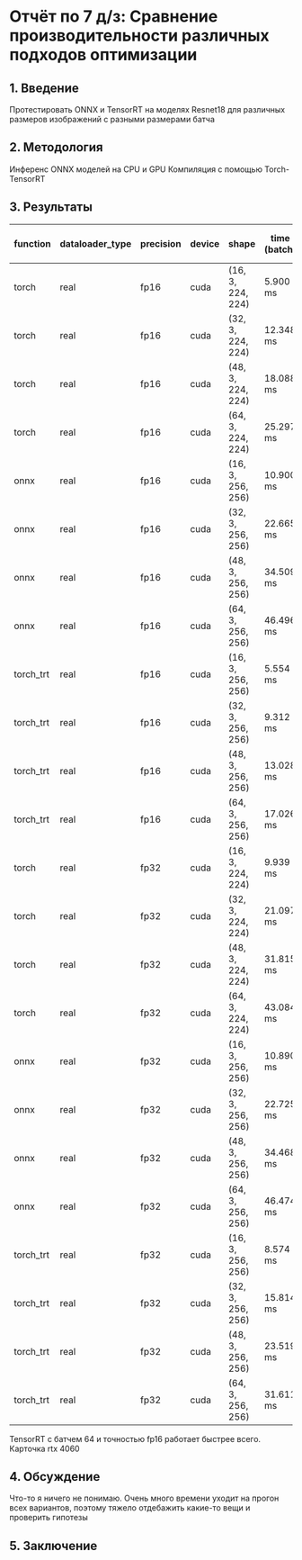 # Отчёт по 7 д/з: Сравнение производительности различных подходов оптимизации

## 1. Введение

Протестировать ONNX и TensorRT на моделях Resnet18 для различных размеров изображений с разными размерами батча

## 2. Методология

Инференс ONNX моделей на CPU и GPU
Компиляция с помощью Torch-TensorRT

## 3. Результаты

| function   | dataloader_type   | precision   | device   | shape             | time (batch)   | time (per image)   | allocated_memory   | speedup   | FLOPs   | 
|------------|-------------------|-------------|----------|-------------------|----------------|--------------------|--------------------|-----------|---------|
| torch      | real              | fp16        | cuda     | (16, 3, 224, 224) | 5.900 ms       | 0.369 ms           | 418.0 MB           | 0.0x      | N/A     | 
| torch      | real              | fp16        | cuda     | (32, 3, 224, 224) | 12.348 ms      | 0.386 ms           | 418.0 MB           | 0.0x      | N/A     | 
| torch      | real              | fp16        | cuda     | (48, 3, 224, 224) | 18.088 ms      | 0.377 ms           | 418.0 MB           | 0.0x      | N/A     | 
| torch      | real              | fp16        | cuda     | (64, 3, 224, 224) | 25.297 ms      | 0.395 ms           | 418.0 MB           | 0.0x      | N/A     | 
| onnx       | real              | fp16        | cuda     | (16, 3, 256, 256) | 10.900 ms      | 0.681 ms           | 48.0 MB            | 0.0x      | N/A     | 
| onnx       | real              | fp16        | cuda     | (32, 3, 256, 256) | 22.665 ms      | 0.708 ms           | 48.0 MB            | 0.0x      | N/A     | 
| onnx       | real              | fp16        | cuda     | (48, 3, 256, 256) | 34.509 ms      | 0.719 ms           | 48.0 MB            | 0.0x      | N/A     | 
| onnx       | real              | fp16        | cuda     | (64, 3, 256, 256) | 46.496 ms      | 0.727 ms           | 48.0 MB            | 0.0x      | N/A     | 
| torch_trt  | real              | fp16        | cuda     | (16, 3, 256, 256) | 5.554 ms       | 0.347 ms           | 213.4 MB           | 0.0x      | N/A     | 
| torch_trt  | real              | fp16        | cuda     | (32, 3, 256, 256) | 9.312 ms       | 0.291 ms           | 213.4 MB           | 0.0x      | N/A     | 
| torch_trt  | real              | fp16        | cuda     | (48, 3, 256, 256) | 13.028 ms      | 0.271 ms           | 213.4 MB           | 0.0x      | N/A     | 
| torch_trt  | real              | fp16        | cuda     | (64, 3, 256, 256) | 17.026 ms      | 0.266 ms           | 213.4 MB           | 0.0x      | N/A     | 
| torch      | real              | fp32        | cuda     | (16, 3, 224, 224) | 9.939 ms       | 0.621 ms           | 597.0 MB           | 0.0x      | N/A     | 
| torch      | real              | fp32        | cuda     | (32, 3, 224, 224) | 21.097 ms      | 0.659 ms           | 597.0 MB           | 0.0x      | N/A     | 
| torch      | real              | fp32        | cuda     | (48, 3, 224, 224) | 31.815 ms      | 0.663 ms           | 597.0 MB           | 0.0x      | N/A     | 
| torch      | real              | fp32        | cuda     | (64, 3, 224, 224) | 43.084 ms      | 0.673 ms           | 597.0 MB           | 0.0x      | N/A     | 
| onnx       | real              | fp32        | cuda     | (16, 3, 256, 256) | 10.890 ms      | 0.681 ms           | 48.0 MB            | 0.0x      | N/A     | 
| onnx       | real              | fp32        | cuda     | (32, 3, 256, 256) | 22.725 ms      | 0.710 ms           | 48.0 MB            | 0.0x      | N/A     | 
| onnx       | real              | fp32        | cuda     | (48, 3, 256, 256) | 34.468 ms      | 0.718 ms           | 48.0 MB            | 0.0x      | N/A     | 
| onnx       | real              | fp32        | cuda     | (64, 3, 256, 256) | 46.474 ms      | 0.726 ms           | 48.0 MB            | 0.0x      | N/A     | 
| torch_trt  | real              | fp32        | cuda     | (16, 3, 256, 256) | 8.574 ms       | 0.536 ms           | 212.9 MB           | 0.0x      | N/A     |
| torch_trt  | real              | fp32        | cuda     | (32, 3, 256, 256) | 15.814 ms      | 0.494 ms           | 212.9 MB           | 0.0x      | N/A     | 
| torch_trt  | real              | fp32        | cuda     | (48, 3, 256, 256) | 23.519 ms      | 0.490 ms           | 212.9 MB           | 0.0x      | N/A     | 
| torch_trt  | real              | fp32        | cuda     | (64, 3, 256, 256) | 31.611 ms      | 0.494 ms           | 212.9 MB           | 0.0x      | N/A     | 


TensorRT с батчем 64 и точностью fp16 работает быстрее всего. Карточка rtx 4060

## 4. Обсуждение

Что-то я ничего не понимаю. Очень много времени уходит на прогон всех вариантов, поэтому тяжело отдебажить какие-то вещи и проверить гипотезы

## 5. Заключение


